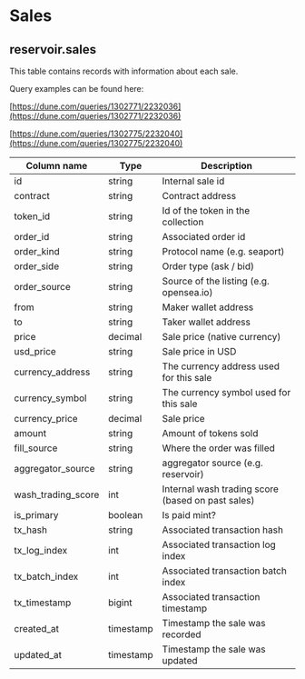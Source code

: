# Sales

## **reservoir.sales**

This table contains records with information about each sale.

Query examples can be found here:

[https://dune.com/queries/1302771/2232036](https://dune.com/queries/1302771/2232036)

[https://dune.com/queries/1302775/2232040](https://dune.com/queries/1302775/2232040)

| **Column name**      | **Type**  | **Description**                                   |
|----------------------|-----------|---------------------------------------------------|
| id                   | string    | Internal sale id                                  |
| contract             | string    | Contract address                                  |
| token\_id            | string    | Id of the token in the collection                 |
| order\_id            | string    | Associated order id                               |
| order\_kind          | string    | Protocol name (e.g. seaport)                      |
| order\_side          | string    | Order type (ask / bid)                            |
| order\_source        | string    | Source of the listing (e.g. opensea.io)           |
| from                 | string    | Maker wallet address                              |
| to                   | string    | Taker wallet address                              |
| price                | decimal   | Sale price (native currency)                      |
| usd\_price           | string    | Sale price in USD                                 |
| currency\_address    | string    | The currency address used for this sale           |
| currency\_symbol     | string    | The currency symbol used for this sale            |
| currency\_price      | decimal   | Sale price                                        |
| amount               | string    | Amount of tokens sold                             |
| fill\_source         | string    | Where the order was filled                        |
| aggregator\_source   | string    | aggregator source (e.g. reservoir)                |
| wash\_trading\_score | int       | Internal wash trading score (based on past sales) |
| is\_primary          | boolean   | Is paid mint?                                     |
| tx\_hash             | string    | Associated transaction hash                       |
| tx\_log\_index       | int       | Associated transaction log index                  |
| tx\_batch\_index     | int       | Associated transaction batch index                |
| tx\_timestamp        | bigint    | Associated transaction timestamp                  |
| created\_at          | timestamp | Timestamp the sale was recorded                   |
| updated\_at          | timestamp | Timestamp the sale was updated                    |                                                               |
